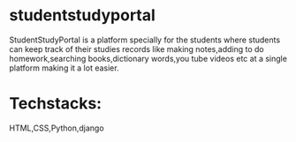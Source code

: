 # studentstudyportal
StudentStudyPortal is a platform specially for the students where students can keep track of their studies records like making notes,adding to do homework,searching books,dictionary words,you tube videos etc at a single platform making it a lot easier.
# Techstacks:
HTML,CSS,Python,django

